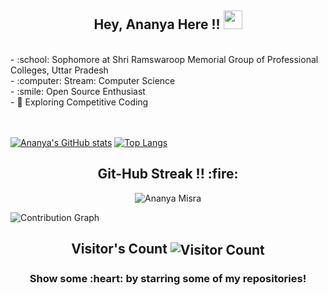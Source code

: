 <!-- ### Hi there 👋 -->

<!--
**Ananya-Misra/Ananya-Misra** is a ✨ _special_ ✨ repository because its `README.md` (this file) appears on your GitHub profile.

Here are some ideas to get you started:

- 🔭 I’m currently working on ...
- 🌱 I’m currently learning ...
- 👯 I’m looking to collaborate on ...
- 🤔 I’m looking for help with ...
- 💬 Ask me about ...
- 📫 How to reach me: ...
- 😄 Pronouns: ...
- ⚡ Fun fact: ...
-->
<h2 align="center">Hey, Ananya Here !! <img src="https://raw.githubusercontent.com/MartinHeinz/MartinHeinz/master/wave.gif" width="30px"></h2>
<br>
  - :school: Sophomore at Shri Ramswaroop Memorial Group of Professional Colleges, Uttar Pradesh <br>
  - :computer: Stream: Computer Science<br>
  - :smile: Open Source Enthusiast<br>
  - 🤔 Exploring Competitive Coding <br>
<br>
<br>

[![Ananya's GitHub stats](https://github-readme-stats.vercel.app/api?username=Ananya-Misra&show_icons=true&title_color=ffffff&icon_color=bb2acf&text_color=ffffff&bg_color=151515)](https://github.com/Ananya-Misra/github-readme-stats)
[![Top Langs](https://github-readme-stats.vercel.app/api/top-langs/?username=Ananya-Misra&layout=compact&title_color=ffffff&icon_color=bb2acf&text_color=ffffff&bg_color=151515)](https://github.com/Ananya-Misra/github-readme-stats)
<h2 align="center">Git-Hub Streak !! :fire:</h2> 
<p  align="center">
<img bg_color="151515" align="center" src="https://github-readme-streak-stats.herokuapp.com/?user=Ananya-Misra&bg_color=151515)" alt="Ananya Misra" />
</p>
<!-- <summary>:chart_with_upwards_trend: Contribution Graph &theme=xcode</summary>
   <br/> -->
   <img src="https://activity-graph.herokuapp.com/graph?username=Ananya-Misra&bg_color=151515" alt="Contribution Graph" align="center" />
<h2 align="center">Visitor's Count <img align="center" src="https://profile-counter.glitch.me/Ananya-Misra/count.svg" alt="Visitor Count" /></h2>
<h3 align="center">Show some :heart: by starring some of my repositories! </h3>
